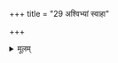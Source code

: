 +++
title = "29 अश्विभ्यां स्वाहा"

+++


<details><summary>मूलम्</summary>

अ॒श्विभ्याँ॒ स्वाहा॑ऽश्व॒युग्भ्याँ॒ स्वाहा॑ ।  श्रोत्रा॑य॒ स्वाहा॒ श्रुत्यै॒ स्वाहा॑ ॥54॥
</details>